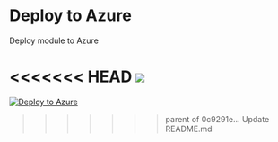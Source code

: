 # Deploy to Azure
Deploy module to Azure

<<<<<<< HEAD
<a href="https://azuredeploy.net/?repository=https:%2F%2Fgithub.com%2Fmpregl%2FAZ-301-MicrosoftAzureArchitectDesign-WithAZDeploy%2Fraw%2Fmaster%2Fallfiles%2FAZ-301T01%2FModule_01%2FLabFiles%2FStarter%2Fazuredeploy.json" target="_blank">
    <img src="http://azuredeploy.net/deploybutton.png"/>
</a>
=======
[![Deploy to Azure](https://azuredeploy.net/deploybutton.png)](https://azuredeploy.net/)
>>>>>>> parent of 0c9291e... Update README.md
